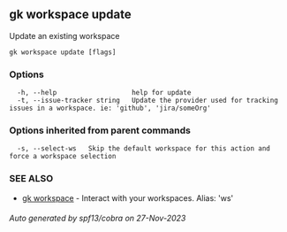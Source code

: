 ## gk workspace update

Update an existing workspace

```
gk workspace update [flags]
```

### Options

```
  -h, --help                   help for update
  -t, --issue-tracker string   Update the provider used for tracking issues in a workspace. ie: 'github', 'jira/someOrg'
```

### Options inherited from parent commands

```
  -s, --select-ws   Skip the default workspace for this action and force a workspace selection
```

### SEE ALSO

* [gk workspace](gk_workspace.md)	 - Interact with your workspaces. Alias: 'ws'

###### Auto generated by spf13/cobra on 27-Nov-2023
